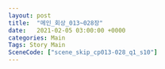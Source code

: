 ```yaml
---
layout: post
title:  "메인_회상_013~028장"
date:   2021-02-05 03:00:00 +0000
categories: Main
Tags: Story Main
SceneCode: ["scene_skip_cp013-028_q1_s10"]
---
```


